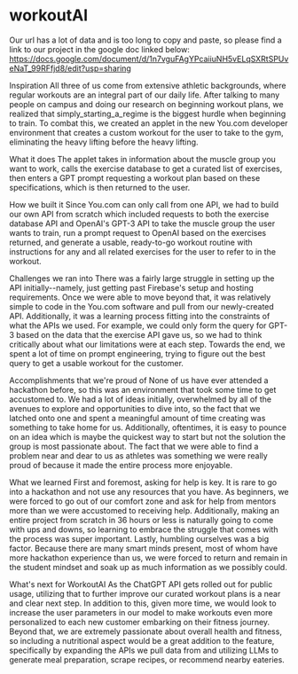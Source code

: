 # workoutAI


Our url has a lot of data and is too long to copy and paste, so please find a link to our project in the google doc linked below:
https://docs.google.com/document/d/1n7vguFAgYPcaiiuNH5vELqSXRtSPUveNaT_99RFfjd8/edit?usp=sharing




Inspiration
All three of us come from extensive athletic backgrounds, where regular workouts are an integral part of our daily life. After talking to many people on campus and doing our research on beginning workout plans, we realized that simply_starting_a_regime is the biggest hurdle when beginning to train. To combat this, we created an applet in the new You.com developer environment that creates a custom workout for the user to take to the gym, eliminating the heavy lifting before the heavy lifting.

What it does
The applet takes in information about the muscle group you want to work, calls the exercise database to get a curated list of exercises, then enters a GPT prompt requesting a workout plan based on these specifications, which is then returned to the user.

How we built it
Since You.com can only call from one API, we had to build our own API from scratch which included requests to both the exercise database API and OpenAI's GPT-3 API to take the muscle group the user wants to train, run a prompt request to OpenAI based on the exercises returned, and generate a usable, ready-to-go workout routine with instructions for any and all related exercises for the user to refer to in the workout.

Challenges we ran into
There was a fairly large struggle in setting up the API initially--namely, just getting past Firebase's setup and hosting requirements. Once we were able to move beyond that, it was relatively simple to code in the You.com software and pull from our newly-created API. Additionally, it was a learning process fitting into the constraints of what the APIs we used. For example, we could only form the query for GPT-3 based on the data that the exercise API gave us, so we had to think critically about what our limitations were at each step. Towards the end, we spent a lot of time on prompt engineering, trying to figure out the best query to get a usable workout for the customer.

Accomplishments that we're proud of
None of us have ever attended a hackathon before, so this was an environment that took some time to get accustomed to. We had a lot of ideas initially, overwhelmed by all of the avenues to explore and opportunities to dive into, so the fact that we latched onto one and spent a meaningful amount of time creating was something to take home for us. Additionally, oftentimes, it is easy to pounce on an idea which is maybe the quickest way to start but not the solution the group is most passionate about. The fact that we were able to find a problem near and dear to us as athletes was something we were really proud of because it made the entire process more enjoyable.

What we learned
First and foremost, asking for help is key. It is rare to go into a hackathon and not use any resources that you have. As beginners, we were forced to go out of our comfort zone and ask for help from mentors more than we were accustomed to receiving help. Additionally, making an entire project from scratch in 36 hours or less is naturally going to come with ups and downs, so learning to embrace the struggle that comes with the process was super important. Lastly, humbling ourselves was a big factor. Because there are many smart minds present, most of whom have more hackathon experience than us, we were forced to return and remain in the student mindset and soak up as much information as we possibly could.

What's next for WorkoutAI
As the ChatGPT API gets rolled out for public usage, utilizing that to further improve our curated workout plans is a near and clear next step. In addition to this, given more time, we would look to increase the user parameters in our model to make workouts even more personalized to each new customer embarking on their fitness journey. Beyond that, we are extremely passionate about overall health and fitness, so including a nutritional aspect would be a great addition to the feature, specifically by expanding the APIs we pull data from and utilizing LLMs to generate meal preparation, scrape recipes, or recommend nearby eateries.

